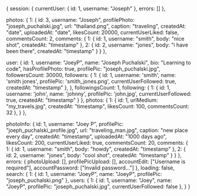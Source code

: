 {
  session: {
    currentUser: {
      id: 1,
      username: "Joseph"
    },
    errors: []
  },

  photos: {
    1: {
      id: 3,
      username: "Joseph",
      profilePhoto: "joseph_puchalski.jpg",
      url: "thailand.png",
      caption: "traveling",
      createdAt: "date",
      uploadedAt: "date",
      likesCount: 20000,
      currentUserLiked: false,
      commentsCount: 2,
      comments: {
        1: {
          id: 1,
          username: "smith",
          body: "nice shot",
          createdAt: "timestamp"
        },
        2: {
          id: 2,
          username: "jones",
          body: "i have been there",
          createdAt: "timestamp"
        }
      }
    },

  user: {
    id: 1,
    username: "JoeyP",
    name: "Joseph Puchalski",
    bio: "Learning to code",
    hasProfilePhoto: true,
    profilePic: "joseph_puchalski.jpg",
    followersCount: 30000,
    followers: {
      1: {
        id: 1,
        username: 'smith',
        name: 'smith jones',
        profilePic: 'smith_jones.png',
        currentUserFollowed: true,
        createdAt: "timestamp"
      },
    },
    followingsCount: 1,
    following: {
      1: {
        id: 1,
        username: 'john',
        name: 'johnny',
        profilePic: 'john.jpg',
        currentUserFollowed: true,
        createdAt: "timestamp"
      }
    },
    photos: {
      1: {
        id: 1,
        urlMedium: "my_travels.jpg",
        createdAt: "timestamp",
        likesCount: 100,
        commentsCount: 32
      },
    }
  },

  photoInfo: {
    id: 1,
    username: "Joey P",
    profilePic: "joeph_puchalski_profile.jpg",
    url: "traveling_man.jpg",
    caption: "new place every day",
    createdAt: "timestamp",
    uploadedAt: "1000 days ago",
    likesCount: 200,
    currentUserLiked: true,
    commentsCount: 20,
    comments: {
      1: {
        id: 1,
        username: "smith",
        body: "howdy",
        createdAt: "timestamp"
      },
      2: {
        id: 2,
        username: "jones",
        body: "cool shot",
        createdAt: "timestamp"
      }
    }
  },
  errors: {
    photoUpload: [],
    profilePicUpload: [],
    accountEdit: ["Username is required"],
    accountPassword: ["Invalid password..."]
  },
  loading: false,
  search: {
    1: {
      id: 1,
      username: "JoeyP",
      name: "JoeyP",
      profilePic: "joseph_puchalski.png"
  },
  users: {
    1: {
      id: 1,
      username: "Joey",
      name: "JoeyP",
      profilePic: "joseph_puchalski.jpg",
      currentUserFollowed: false
    },
  }
}
